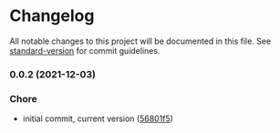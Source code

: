 # Changelog

All notable changes to this project will be documented in this file. See [standard-version](https://github.com/conventional-changelog/standard-version) for commit guidelines.

### 0.0.2 (2021-12-03)


### Chore

* initial commit, current version ([56801f5](https://github.com/davidsneighbour/hugo-schema/commit/56801f591f4a37cda8a7040f6bc810d23ee239d7))

